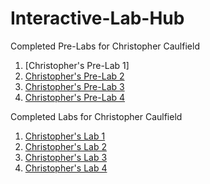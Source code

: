 # Interactive-Lab-Hub
Completed Pre-Labs for Christopher Caulfield
1. [Christopher's Pre-Lab 1]
2. [Christopher's Pre-Lab 2](https://github.com/ctcaulfield/Interactive-Lab-Hub/tree/master/labs/prelab2)
3. [Christopher's Pre-Lab 3](https://github.com/ctcaulfield/Interactive-Lab-Hub/tree/master/labs/prelab3)
3. [Christopher's Pre-Lab 4](https://github.com/ctcaulfield/Interactive-Lab-Hub/tree/master/labs/prelab4)

Completed Labs for Christopher Caulfield
1. [Christopher's Lab 1](https://github.com/ctcaulfield/Interactive-Lab-Hub/tree/master/labs/lab1)
2. [Christopher's Lab 2](https://github.com/ctcaulfield/Interactive-Lab-Hub/tree/master/labs/lab2)
3. [Christopher's Lab 3](https://github.com/ctcaulfield/Interactive-Lab-Hub/tree/master/labs/lab3)
4. [Christopher's Lab 4](https://github.com/ctcaulfield/Interactive-Lab-Hub/tree/master/labs/lab4)

